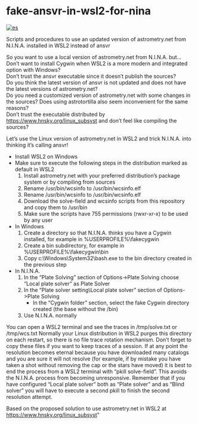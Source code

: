 # fake-ansvr-in-wsl2-for-nina
[![es](https://img.shields.io/badge/lang-es-yellow.svg)](https://github.com/luzbel/fake-ansvr-in-wsl2-for-nina/blob/main/README.md)

Scripts and procedures to use an updated version of astrometry.net from N.I.N.A. installed in WSL2 instead of ansvr

So you want to use a local version of astrometry.net from N.I.N.A. but…  
Don’t want to install Cygwin when WSL2 is a more modern and integrated option with Windows?  
Don’t trust the ansvr executable since it doesn’t publish the sources?  
Do you think the latest version of ansvr is not updated and does not have the latest versions of astrometry.net?  
Do you need a customized version of astrometry.net with some changes in the sources?
Does using astrotortilla also seem inconvenient for the same reasons?  
Don’t trust the executable distributed by https://www.hnsky.org/linux_subsyst and don’t feel like compiling the sources?  

Let’s use the Linux version of astrometry.net in WSL2 and trick N.I.N.A. into thinking it’s calling ansvr!

- Install WSL2 on Windows
-  Make sure to execute the following steps in the distribution marked as default in WSL2
	1. Install astrometry.net with your preferred distribution’s package system or by compiling from sources
	2. Rename /usr/bin/wcsinfo to /usr/bin/wcsinfo.elf
	3. Rename /usr/bin/wcsinfo to /usr/bin/wcsinfo.elf
	4. Download the solve-field and wcsinfo scripts from this repository and copy them to /usr/bin
	5. Make sure the scripts have 755 permissions (rwxr-xr-x) to be used by any user
- In Windows
	1. Create a directory so that N.I.N.A. thinks you have a Cygwin installed, for example in %USERPROFILE%\fakecygwin
	2. Create a bin subdirectory, for example in %USERPROFILE%\fakecygwin\bin
	3. Copy c:\Windows\System32\bash.exe to the bin directory created in the previous step
- In N.I.N.A.
	1. In the “Plate Solving” section of Options->Plate Solving choose “Local plate solver” as Plate Solver
	2. In the “Plate solver setting\Local plate solver” section of Options->Plate Solving
		- In the “Cygwin folder” section, select the fake Cygwin directory created (the base without the /bin)
	3. Use N.I.N.A. normally

You can open a WSL2 terminal and see the traces in /tmp/solve.txt or /tmp/wcs.txt 
Normally your Linux distribution in WSL2 purges this directory on each restart, so there is no file trace rotation mechanism. 
Don’t forget to copy these files if you want to keep traces of a session. 
If at any point the resolution becomes eternal because you have downloaded many catalogs and you are sure it will not resolve (for example, if by mistake you have taken a shot without removing the cap or the stars have moved) it is best to end the process from a WSL2 terminal with “pkill solve-field”. This avoids the N.I.N.A. process from becoming unresponsive. Remember that if you have configured “Local plate solver” both as “Plate solver” and as “Blind solver” you will have to execute a second pkill to finish the second resolution attempt.

Based on the proposed solution to use astrometry.net in WSL2 at https://www.hnsky.org/linux_subsyst"
